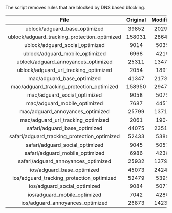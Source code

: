 The script removes rules that are blocked by DNS based blocking.


| File | Original | Modified |
|:----:|:-----:|:-----:|
| ublock/adguard_base_optimized | 39852 | 20295 |
| ublock/adguard_tracking_protection_optimized | 158031 | 28646 |
| ublock/adguard_social_optimized | 9014 | 5039 |
| ublock/adguard_mobile_optimized | 6968 | 4219 |
| ublock/adguard_annoyances_optimized | 25311 | 13471 |
| ublock/adguard_url_tracking_optimized | 2054 | 1897 |
| mac/adguard_base_optimized | 41347 | 21734 |
| mac/adguard_tracking_protection_optimized | 158950 | 29473 |
| mac/adguard_social_optimized | 9058 | 5075 |
| mac/adguard_mobile_optimized | 7687 | 4457 |
| mac/adguard_annoyances_optimized | 25799 | 13718 |
| mac/adguard_url_tracking_optimized | 2061 | 1904 |
| safari/adguard_base_optimized | 44075 | 23518 |
| safari/adguard_tracking_protection_optimized | 52433 | 5388 |
| safari/adguard_social_optimized | 9045 | 5057 |
| safari/adguard_mobile_optimized | 6986 | 4238 |
| safari/adguard_annoyances_optimized | 25932 | 13794 |
| ios/adguard_base_optimized | 45073 | 24240 |
| ios/adguard_tracking_protection_optimized | 52479 | 5395 |
| ios/adguard_social_optimized | 9084 | 5077 |
| ios/adguard_mobile_optimized | 7042 | 4280 |
| ios/adguard_annoyances_optimized | 26873 | 14237 |